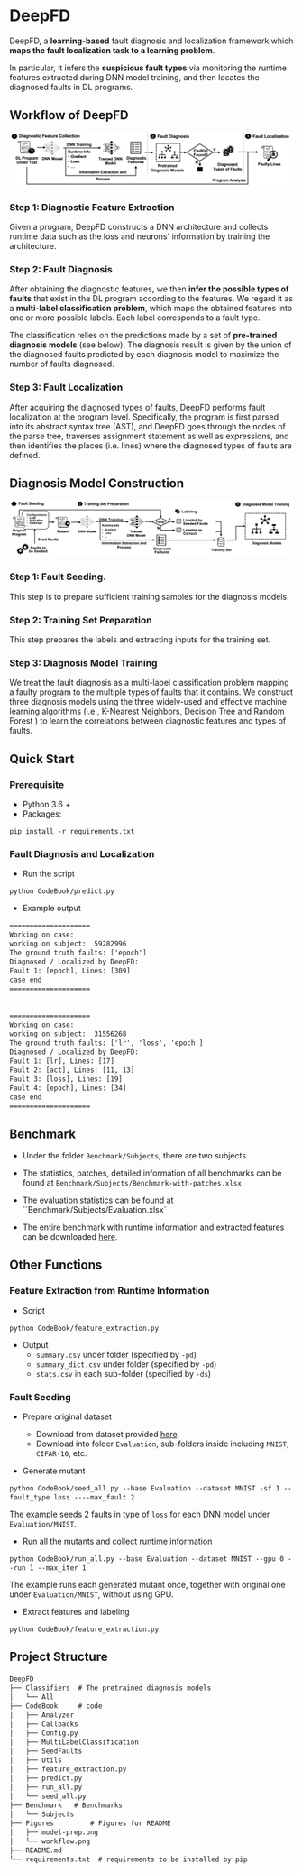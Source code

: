 # DeepFD

DeepFD, a **learning-based** fault diagnosis and localization framework which **maps the fault localization task to a learning problem**. 

In particular, it infers the **suspicious fault types** via monitoring the runtime features extracted during DNN model training, and then locates the diagnosed faults in DL programs.



## Workflow of DeepFD

![workflow](./Figures/workflow.png)



### Step 1: Diagnostic Feature Extraction

Given a program, DeepFD constructs a DNN architecture and collects runtime data such as the loss and neurons' information by training the architecture. 



### Step 2: Fault Diagnosis

After obtaining the diagnostic features, we then **infer the possible types of faults** that exist in the DL program according to the features. We regard it as a **multi-label classification problem**, which maps the obtained features into one or more possible labels.  Each label corresponds to a fault type. 

The classification relies on the predictions made by a set of **pre-trained diagnosis models** (see below). The diagnosis result is given by the union of the diagnosed faults predicted by each diagnosis model to maximize the number of faults diagnosed.



### Step 3: Fault Localization

After acquiring the diagnosed types of faults, DeepFD performs fault localization at the program level. Specifically, the program is first parsed into its abstract syntax tree (AST), and DeepFD goes through the nodes of the parse tree, traverses assignment statement as well as expressions, and then identifies the places (i.e. lines) where the diagnosed types of faults are defined. 



## Diagnosis Model Construction

![model-prep](./Figures/model-prep.png)

### Step 1: Fault Seeding. 

This step is to prepare sufficient training samples for the diagnosis models.



### Step 2: Training Set Preparation

This step prepares the labels and extracting inputs for the training set.



### Step 3: Diagnosis Model Training

We treat the fault diagnosis as a multi-label classification problem mapping a faulty program to the multiple types of faults that it contains. We construct three diagnosis models using the three widely-used and effective machine learning algorithms (i.e., K-Nearest Neighbors, Decision Tree and Random Forest ) to learn the correlations between diagnostic features and types of faults.



## Quick Start

### Prerequisite

- Python 3.6 +
- Packages:

```shell
pip install -r requirements.txt
```



### Fault Diagnosis and Localization

- Run the script

```shell
python CodeBook/predict.py
```



- Example output

```shell
====================
Working on case: 
working on subject:  59282996
The ground truth faults: ['epoch']
Diagnosed / Localized by DeepFD:
Fault 1: [epoch], Lines: [309]
case end 
====================


====================
Working on case: 
working on subject:  31556268
The ground truth faults: ['lr', 'loss', 'epoch']
Diagnosed / Localized by DeepFD:
Fault 1: [lr], Lines: [17]
Fault 2: [act], Lines: [11, 13]
Fault 3: [loss], Lines: [19]
Fault 4: [epoch], Lines: [34]
case end 
====================

```



## Benchmark

- Under the folder `Benchmark/Subjects`, there are two subjects.

- The statistics, patches, detailed information of all benchmarks can be found at `Benchmark/Subjects/Benchmark-with-patches.xlsx`
- The evaluation statistics can be found at ``Benchmark/Subjects/Evaluation.xlsx`
- The entire benchmark with runtime information and extracted features can be downloaded [here](https://drive.google.com/drive/folders/1JddnrUPy1cqM5XAVwAye6aeE-FVl_qoa?usp=sharing). 



## Other Functions

### Feature Extraction from Runtime Information

- Script

```shell
python CodeBook/feature_extraction.py
```

- Output
  - `summary.csv` under folder (specified by `-pd`)
  - `summary_dict.csv` under folder (specified by `-pd`)
  - `stats.csv` in each sub-folder (specified by `-ds`)



### Fault Seeding

- Prepare original dataset
  - Download from dataset provided [here](https://conf.researchr.org/details/icse-2021/icse-2021-papers/81/AUTOTRAINER-An-Automatic-DNN-Training-Problem-Detection-and-Repair-System).
  - Download into folder `Evaluation`, sub-folders inside including `MNIST`, `CIFAR-10`, etc.

- Generate mutant

```shell
python CodeBook/seed_all.py --base Evaluation --dataset MNIST -sf 1 --fault_type loss ----max_fault 2
```

The example seeds 2 faults in type of `loss` for each DNN model under `Evaluation/MNIST`.



- Run all the mutants and collect runtime information

```shell
python CodeBook/run_all.py --base Evaluation --dataset MNIST --gpu 0 --run 1 --max_iter 1
```

The example runs each generated mutant once, together with original one under `Evaluation/MNIST`, without using GPU.



- Extract features and labeling

```shell
python CodeBook/feature_extraction.py
```



## Project Structure

```shell
DeepFD
├── Classifiers  # The pretrained diagnosis models
│   └── All
├── CodeBook     # code
│   ├── Analyzer
│   ├── Callbacks
│   ├── Config.py
│   ├── MultiLabelClassification
│   ├── SeedFaults
│   ├── Utils
│   ├── feature_extraction.py
│   ├── predict.py
│   ├── run_all.py
│   └── seed_all.py
├── Benchmark   # Benchmarks
│   └── Subjects
├── Figures			# Figures for README
│   ├── model-prep.png
│   └── workflow.png
├── README.md		
└── requirements.txt  # requirements to be installed by pip
```



